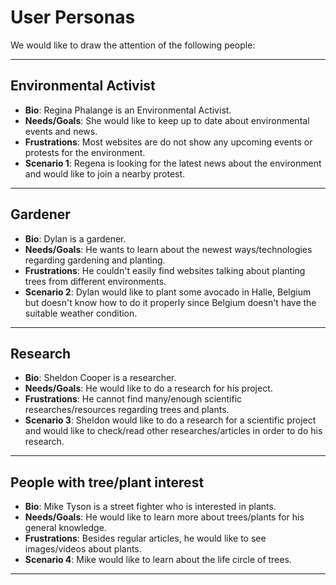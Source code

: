 # User Personas

We would like to draw the attention of the following people:

---

## Environmental Activist

- **Bio**: Regina Phalange is an Environmental Activist.
- **Needs/Goals**: She would like to keep up to date about environmental events
  and news.
- **Frustrations**: Most websites are do not show any upcoming events or
  protests for the environment.
- **Scenario 1**: Regena is looking for the latest news about the environment
  and would like to join a nearby protest.

---

## Gardener

- **Bio**: Dylan is a gardener.
- **Needs/Goals**: He wants to learn about the newest ways/technologies
  regarding gardening and planting.
- **Frustrations**: He couldn't easily find websites talking about planting
  trees from different environments.
- **Scenario 2**: Dylan would like to plant some avocado in Halle, Belgium but
  doesn't know how to do it properly since Belgium doesn't have the suitable
  weather condition.

---

## Research

- **Bio**: Sheldon Cooper is a researcher.
- **Needs/Goals**: He would like to do a research for his project.
- **Frustrations**: He cannot find many/enough scientific researches/resources
  regarding trees and plants.
- **Scenario 3**: Sheldon would like to do a research for a scientific project
  and would like to check/read other researches/articles in order to do his
  research.

---

## People with tree/plant interest

- **Bio**: Mike Tyson is a street fighter who is interested in plants.
- **Needs/Goals**: He would like to learn more about trees/plants for his
  general knowledge.
- **Frustrations**: Besides regular articles, he would like to see images/videos
  about plants.
- **Scenario 4**: Mike would like to learn about the life circle of trees.

---
